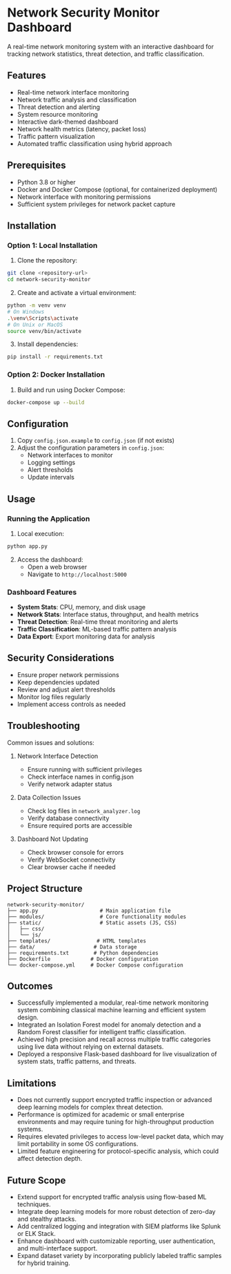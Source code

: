
# Network Security Monitor Dashboard

A real-time network monitoring system with an interactive dashboard for tracking network statistics, threat detection, and traffic classification.

## Features

- Real-time network interface monitoring
- Network traffic analysis and classification
- Threat detection and alerting
- System resource monitoring
- Interactive dark-themed dashboard
- Network health metrics (latency, packet loss)
- Traffic pattern visualization
- Automated traffic classification using hybrid approach

## Prerequisites

- Python 3.8 or higher
- Docker and Docker Compose (optional, for containerized deployment)
- Network interface with monitoring permissions
- Sufficient system privileges for network packet capture

## Installation

### Option 1: Local Installation

1. Clone the repository:
```bash
git clone <repository-url>
cd network-security-monitor
```

2. Create and activate a virtual environment:
```bash
python -m venv venv
# On Windows
.\venv\Scripts\activate
# On Unix or MacOS
source venv/bin/activate
```

3. Install dependencies:
```bash
pip install -r requirements.txt
```

### Option 2: Docker Installation

1. Build and run using Docker Compose:
```bash
docker-compose up --build
```

## Configuration

1. Copy `config.json.example` to `config.json` (if not exists)
2. Adjust the configuration parameters in `config.json`:
   - Network interfaces to monitor
   - Logging settings
   - Alert thresholds
   - Update intervals

## Usage

### Running the Application

1. Local execution:
```bash
python app.py
```

2. Access the dashboard:
   - Open a web browser
   - Navigate to `http://localhost:5000`

### Dashboard Features

- **System Stats**: CPU, memory, and disk usage
- **Network Stats**: Interface status, throughput, and health metrics
- **Threat Detection**: Real-time threat monitoring and alerts
- **Traffic Classification**: ML-based traffic pattern analysis
- **Data Export**: Export monitoring data for analysis

## Security Considerations

- Ensure proper network permissions
- Keep dependencies updated
- Review and adjust alert thresholds
- Monitor log files regularly
- Implement access controls as needed

## Troubleshooting

Common issues and solutions:

1. Network Interface Detection
   - Ensure running with sufficient privileges
   - Check interface names in config.json
   - Verify network adapter status

2. Data Collection Issues
   - Check log files in `network_analyzer.log`
   - Verify database connectivity
   - Ensure required ports are accessible

3. Dashboard Not Updating
   - Check browser console for errors
   - Verify WebSocket connectivity
   - Clear browser cache if needed

## Project Structure

```
network-security-monitor/
├── app.py                    # Main application file
├── modules/                  # Core functionality modules
├── static/                   # Static assets (JS, CSS)
│   ├── css/
│   └── js/
├── templates/               # HTML templates
├── data/                   # Data storage
├── requirements.txt        # Python dependencies
├── Dockerfile             # Docker configuration
└── docker-compose.yml     # Docker Compose configuration
```

 ## Outcomes

- Successfully implemented a modular, real-time network monitoring system combining classical machine learning and efficient system design.
- Integrated an Isolation Forest model for anomaly detection and a Random Forest classifier for intelligent traffic classification.
- Achieved high precision and recall across multiple traffic categories using live data without relying on external datasets.
- Deployed a responsive Flask-based dashboard for live visualization of system stats, traffic patterns, and threats.

## Limitations

- Does not currently support encrypted traffic inspection or advanced deep learning models for complex threat detection.
- Performance is optimized for academic or small enterprise environments and may require tuning for high-throughput production systems.
- Requires elevated privileges to access low-level packet data, which may limit portability in some OS configurations.
- Limited feature engineering for protocol-specific analysis, which could affect detection depth.

## Future Scope

- Extend support for encrypted traffic analysis using flow-based ML techniques.
- Integrate deep learning models for more robust detection of zero-day and stealthy attacks.
- Add centralized logging and integration with SIEM platforms like Splunk or ELK Stack.
- Enhance dashboard with customizable reporting, user authentication, and multi-interface support.
- Expand dataset variety by incorporating publicly labeled traffic samples for hybrid training.
